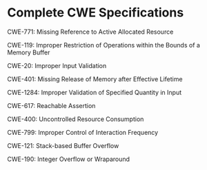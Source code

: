 

# Complete CWE Specifications

CWE-771: Missing Reference to Active Allocated Resource

CWE-119: Improper Restriction of Operations within the Bounds of a Memory Buffer

CWE-20: Improper Input Validation

CWE-401: Missing Release of Memory after Effective Lifetime

CWE-1284: Improper Validation of Specified Quantity in Input

CWE-617: Reachable Assertion

CWE-400: Uncontrolled Resource Consumption

CWE-799: Improper Control of Interaction Frequency

CWE-121: Stack-based Buffer Overflow

CWE-190: Integer Overflow or Wraparound